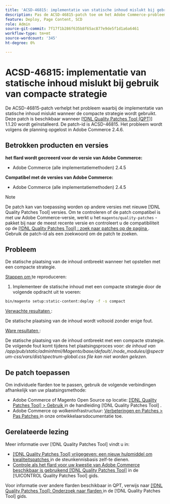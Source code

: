 ```yaml
---
title: 'ACSD-46815: implementatie van statische inhoud mislukt bij gebruik van compacte strategie'
description: Pas de ACSD-46815-patch toe om het Adobe Commerce-probleem op te lossen waarbij de implementatie van statische inhoud mislukt bij gebruik van een compacte strategie.
feature: Deploy, Page Content, SCD
role: Admin
source-git-commit: 7f17f1b286f635b8f65ac877e9de5f1d1a6a6461
workflow-type: tm+mt
source-wordcount: '345'
ht-degree: 0%

---
```


# ACSD-46815: implementatie van statische inhoud mislukt bij gebruik van compacte strategie

De ACSD-46815-patch verhelpt het probleem waarbij de implementatie van statische inhoud mislukt wanneer de compacte strategie wordt gebruikt. Deze patch is beschikbaar wanneer [[!DNL Quality Patches Tool (QPT)] ](https://support.magento.com/hc/en-us/articles/360047139492) 1.1.20 wordt geïnstalleerd. De patch-id is ACSD-46815. Het probleem wordt volgens de planning opgelost in Adobe Commerce 2.4.6.

## Betrokken producten en versies

**het flard wordt gecreeerd voor de versie van Adobe Commerce:**

* Adobe Commerce (alle implementatiemethoden) 2.4.5

**Compatibel met de versies van Adobe Commerce:**

* Adobe Commerce (alle implementatiemethoden) 2.4.5

>[!NOTE]
>
>De patch kan van toepassing worden op andere versies met nieuwe [!DNL Quality Patches Tool] versies. Om te controleren of de patch compatibel is met uw Adobe Commerce-versie, werkt u het `magento/quality-patches` -pakket bij naar de meest recente versie en controleert u de compatibiliteit op de [[!DNL Quality Patches Tool] : zoek naar patches op de pagina ](https://experienceleague.adobe.com/tools/commerce-quality-patches/index.html) . Gebruik de patch-id als een zoekwoord om de patch te zoeken.

## Probleem

De statische plaatsing van de inhoud ontbreekt wanneer het opstellen met een compacte strategie.

<u> Stappen om </u> te reproduceren:

1. Implementeer de statische inhoud met een compacte strategie door de volgende opdracht uit te voeren:

```bash
bin/magento setup:static-content:deploy -f -s compact
```

<u> Verwachte resultaten </u>:

De statische plaatsing van de inhoud wordt voltooid zonder enige fout.

<u> Ware resultaten </u>:

De statische plaatsing van de inhoud ontbreekt met een compacte strategie. De volgende fout komt tijdens het plaatsingsproces voor: *de inhoud van /app/pub/static/adminhtml/Magento/base/default/./node_modules/@spectrum-css/vars/dist/spectrum-global.css file kan niet worden gelezen.*

## De patch toepassen

Om individuele flarden toe te passen, gebruik de volgende verbindingen afhankelijk van uw plaatsingsmethode:

* Adobe Commerce of Magento Open Source op locatie: [[!DNL Quality Patches Tool]  > Gebruik ](https://experienceleague.adobe.com/docs/commerce-operations/tools/quality-patches-tool/usage.html) in de handleiding [!DNL Quality Patches Tool] .
* Adobe Commerce op wolkeninfrastructuur: [ Verbeteringen en Patches > Pas Patches ](https://experienceleague.adobe.com/docs/commerce-cloud-service/user-guide/develop/upgrade/apply-patches.html) in onze ontwikkelaarsdocumentatie toe.

## Gerelateerde lezing

Meer informatie over [!DNL Quality Patches Tool] vindt u in:

* [[!DNL Quality Patches Tool]  vrijgegeven: een nieuw hulpmiddel om kwaliteitspatches ](https://experienceleague.adobe.com/en/docs/commerce-knowledge-base/kb/announcements/commerce-announcements/magento-quality-patches-released-new-tool-to-self-serve-quality-patches) in de steunkennisbasis zelf-te dienen.
* [ Controle als het flard voor uw kwestie van Adobe Commerce beschikbaar is gebruikend  [!DNL Quality Patches Tool]](/help/tools/quality-patches-tool/patches-available-in-qpt/check-patch-for-magento-issue-with-magento-quality-patches.md) in de [!UICONTROL Quality Patches Tool] gids.


Voor informatie over andere flarden beschikbaar in QPT, verwijs naar [[!DNL Quality Patches Tool]: Onderzoek naar flarden ](https://experienceleague.adobe.com/tools/commerce-quality-patches/index.html) in de [!DNL Quality Patches Tool] gids.
